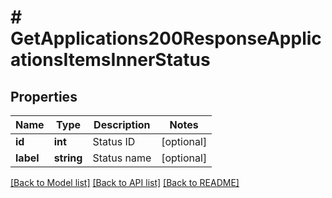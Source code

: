# # GetApplications200ResponseApplicationsItemsInnerStatus

## Properties

Name | Type | Description | Notes
------------ | ------------- | ------------- | -------------
**id** | **int** | Status ID | [optional]
**label** | **string** | Status name | [optional]

[[Back to Model list]](../../README.md#models) [[Back to API list]](../../README.md#endpoints) [[Back to README]](../../README.md)
